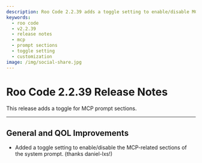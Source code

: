```yaml
---
description: Roo Code 2.2.39 adds a toggle setting to enable/disable MCP-related sections in system prompts for customized workflows.
keywords:
  - roo code
  - v2.2.39
  - release notes
  - mcp
  - prompt sections
  - toggle setting
  - customization
image: /img/social-share.jpg
---
```


# Roo Code 2.2.39 Release Notes

This release adds a toggle for MCP prompt sections.

---

## General and QOL Improvements

*   Added a toggle setting to enable/disable the MCP-related sections of the system prompt. (thanks daniel-lxs!)